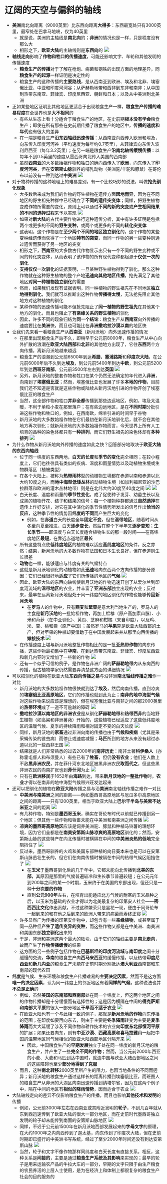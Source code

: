 # 辽阔的天空与偏斜的轴线
* **美洲**南北向距离（9000英里）比东西向距离**大得多**：东西最宽处只有3000英里，最窄处在巴拿马地峡，仅为40英里
  * 就是说，美洲的主轴线是**南北向**的；**非洲**的情况也是一样，只是程度没有那么大
  * 相形之下，**欧亚大陆**的主轴线则是**东西向**的
![](images/2023-04-25-23-18-22.png)
* **轴线走向**影响了**作物和牲口的传播速度**，可能还影响文字、车轮和其他发明的传播速度
  * **粮食生产的传播**对于了解在枪炮、病菌和钢铁的出现方面的地理差异，同**粮食生产的起源**一样证明是决定性的
  * 粮食生产的这种传播的**主要路线**，是从西南亚到欧洲、埃及和北非、埃塞俄比亚、中亚和印度河河谷；从萨赫勒地带和西非到东非和南非；从中国到热带东南亚、菲律宾、印度尼西亚、朝鲜和日本；以及从中美洲到北美洲
* 正如某些地区证明比其他地区更适合于出现粮食生产一样，**粮食生产传播的难易程度**在全世界也是**大不相同**的
  * 有些从生态上看十分适合于粮食生产的地区，在史前期**根本没有学会**粮食生产；即使在所有那些在史前期传播了粮食生产的地区中，**传播的速度和年代**也有很大的差异
  * 在一端是粮食生产**沿东西轴线迅速传播**：从西南亚向西传入欧洲和埃及，向东传入印度河河谷（平均速度为每年约0.7英里），从菲律宾向东传入波利尼西亚（每年3.2英里）；在另一端是粮食生产**沿南北轴线缓慢传播**：以每年不到0.5英里的速度从墨西哥向北传入美国的西南部
  * 虽然**西南亚**的大多数始祖作物和牲口的确向西传入了**欧洲**，向东传入了**印度河河谷**，但在**安第斯山脉**驯养的哺乳动物（美洲驼/羊驼和豚鼠）在哥伦布以前没有一种到达过**中美洲**
![](images\2023-04-26-11-26-58.png)
* 对于物种传播的这种地理上的难易差别，有一个比较巧妙的说法，叫做**抢先驯化现象**
  * 大多数后来成为我们的作物的野生植物在遗传方面**因地而异**，因为在不同地区的野生祖先种群中已经确立了**不同的遗传突变体**；同样，把野生植物变成作物所需要的变化，原则上可以通过**不同的新的突变**或**产生相同结果的不同的选择过程**来予以实现
![](images/2023-04-26-11-28-00.png)
  * 如果对**新大陆**的古代主要作物进行这种遗传分析，其中有许多证明是包括两个或更多的不同的**野生变种**，或两个或更多的不同的**转化突变体**
  * 这表明，这个作物是在**至少两个不同的地区独立驯化**的，这个作物的某些变种经遗传而获得了一个地区**特有的突变**，而同一作物的另一些变种则通过遗传而获得了另一地区的突变
  * 相形之下，**西南亚**的大多数古代作物显示出只有**一个**不同的野生变种或不同的转化突变体，从而表明了该作物的所有现代变种都起源于**仅仅一次的驯化**
  * **支持仅仅一次驯化**的证据表明，一旦某种野生植物得到了驯化，那么这种作物就在这种野生植物的整个产地**迅速向其他地区传播**，抢先满足了其他地区**对同一种植物独立驯化**的需要
  * 然而，如果我们发现有证据表明，同一种植物的野生祖先在不同地区**独立地得到驯化**，我们就可以推断出这种作物**传播得太慢**，无法抢先阻止其他地方对这种植物的驯化
  * 某种作物的迅速传播可能不但抢先阻止了**同一植物的野生祖先**在其他某个地方的驯化，而且也阻止了**有亲缘关系的野生植物**的驯化
  * 因此，许多不同的现象归结为**同一个结论**：粮食生产从**西南亚**向外传播的速度要比在**美洲**快，而且也可能比在**非洲撒哈拉沙漠以南**的地区快
* 让我们先来看一看粮食生产从**西南亚**（新月沃地）向外迅速传播的情况
  * 在那里出现粮食生产后不久，即稍早于公元前8000年，粮食生产从中心向外扩散的浪潮在**欧亚大陆西部**和**北非**的其他地方出现了，它往**东西**两个方向传播，离新月沃地越来越远
  * 粮食生产的浪潮到公元前6500年到达**希腊、塞浦路斯**和**印度次大陆**，在公元前6000年后不久到达**埃及**，到公元前5400年到达**中欧**，到公元前5200年到达**西班牙南部**，公元前3500年左右到达**英国**
![](images/2023-04-26-10-32-18.png)
  * 另外，新月沃地的整套作物和牲口在某个仍然无法确定的年代进入**非洲**，向南到了**埃塞俄比亚**；然而，埃塞俄比亚也发展了许多**本地的作物**，目前我们还不知道是否就是这些作物或陆续从新月沃地引进的作物开创了埃塞俄比亚的粮食生产
  * 当然，这全部作物和牲口**并非全都**传播到那些边远地区，例如，埃及太温暖，不利于单粒小麦在那里落户；在有些边远地区，是在**不同时期**分批引进这些作物和牲口的，例如，在西南欧，绵羊引进的时间早于谷物
  * 新月沃地的大多数始祖作物在它们最初在新月沃地驯化后，就不会在其他地方再次驯化；就新月沃地的大多数始祖作物而言，今天世界上所有人工培育的品种的染色体都只有**一种排列**，而它们野生祖先的染色体却有**多种排列**
![](images/2023-04-26-11-29-14.png)
* 为什么作物从新月沃地向外传播的速度如此之快？回答部分地取决于**欧亚大陆的东西向轴线**
  * 位于同一纬度的东西两地，**白天的长度**和**季节的变化**完全相同；在较小程度上，它们也往往具有类似的疾病、温度和雨量情势以及动植物生境或生物群落区（植被类型）
  * 在各个大陆上，被称为**热带雨林**型的动植物生境都在赤道以南和赤道以北大约10度之内，而**地中海型低矮丛林**的动植物生境（如加利福尼亚的沙巴拉群落和欧洲的灌木丛林地带）则是在北纬大约30度至40度之间
![](images/2023-04-26-11-31-42.png)
![](images/2023-04-26-11-30-16.png)
  * 白天长度、温度和雨量的**季节性变化**，成了促使种子发芽、幼苗生长以及成熟的植物开花、结子和结果的信号；每一个植物种群都通过**自然选择**在遗传上作好安排，对它在其中演化的季节性情势所发出的信号作出**恰当的反应**，这种季节性的情势因**纬度的不同**而产生巨大的变化
    * 例如，在**赤道**白天的长度全年**固定不变**，但在**温带地区**，随着时间从冬至向夏至推进，白天**逐步变长**，然后在整个下半年又**逐步变短**；**生长季节**——即温度与白天长度适合植物生长的那一段时间——在高纬度地区**最短**，在靠近赤道地区**最长**
  * 所有这些特点使**低纬度地区**的植物难以适应**高纬度地区**的条件，反之亦然；结果，新月沃地的大多数作物在法国和日本生长良好，但在赤道则生长很差
  * **动物**也一样，能够适应与纬度有关的气候特点
  * 这就是新月沃地驯化的动植物如此**迅速**地向东西两个方向传播的部分原因：它们已经很好地**适应**了它们所传播的地区的**气候**
![](images/2023-04-26-11-35-38.png)
  * 因此，欧亚大陆的东西向轴线使新月沃地的作物迅速开创了从爱尔兰到印度河流域的**温带地区**的农业，并丰富了**亚洲东部**独立出现的农业；反过来，最早在远离新月沃地但处于同一纬度的地区驯化的作物也能够**传回新月沃地**
    * 在**罗马**人的作物中，只有**燕麦**和**罂粟**是意大利当地生产的，罗马人的主食是**新月沃地**的一批始祖作物，再加上榅桲（原产高加索山脉）、小米和莳萝（在中亚驯化）、黄瓜、芝麻和柑橘（来自印度），以及鸡、米、杏、桃和粟（原产中国）；虽然罗马的**苹果**算是欧亚大陆西部的土产，但对苹果的种植却要借助于在中国发展起来并从那里向西传播的**嫁接技术**
![](images/2023-04-26-11-33-12.png)
  * 在传播速度上堪与新月沃地整批作物相比的是一批**亚热带作物**的向东传播，这些作物最初集中在**华南**，在到达热带东南亚、菲律宾、印度尼西亚和新几内亚时又增加了一些新的作物
![](images/2023-04-26-11-34-50.png)
  * 还有一个似乎可信的例子，是作物在非洲广阔的**萨赫勒地带**内从东向西的传播，但古植物学家仍然需要弄清楚这方面的详细情况
![](images/2023-04-26-11-36-47.png)
* 可以把驯化的植物在欧亚大陆**东西向传播之易**与沿非洲**南北轴线传播之难**作一对比
  * 新月沃地的大多数始祖作物很快就到达了**埃及**，然后向南传播，直到凉爽的**埃塞俄比亚高原地区**，它们的传播也就到此为止；**南非的地中海型气候**对这些作物来说应该是理想的，但在埃塞俄比亚与南非之间的那2000英里的**热带环境**成了一道不可逾越的障碍
![](images/2023-04-26-11-41-47.png)
  * **撒哈拉沙漠以南地区的非洲农业**是从驯化**萨赫勒地带**和**热带西非**的当地野生植物（如高粱和非洲薯蓣）开始的，这些植物已经适应了这些低纬度地区的温暖气候、夏季的持续降雨和相对固定不变的白天长度
![](images/2023-04-26-11-42-58.png)
  * 同样，新月沃地的**家畜**通过非洲向南的传播也由于**气候和疾病**（尤其是采采蝇传染的锥虫病）而停止或速度减慢；**马匹**所到的地方从来没有超过赤道以北的一些西非王国
![](images/2023-04-26-11-44-04.png)
  * 结果就是人们非常熟悉的过去2000年的**南非历史**：南非土著**科伊桑人**（亦称霍屯督人和布须曼人）有些已有了**牲畜**，但仍**没有农业**；他们在人数上不敌**黑非洲农民**，并在菲什河东北地区被黑非洲农民**取而代之**，但这些黑非洲农民的向南扩张也到**菲什河**为止
![](images/2023-04-26-11-44-36.png)
  * 只有在**欧洲移民**于1652年由**海路**到达，带来**新月沃地的一整批作物**时，**农业**才得以在南非的地中海型气候带兴旺发达起来
* 还可以把驯化的植物在**欧亚大陆**传播之易与沿**美洲**南北轴线传播之难作一对比
  * **中美洲与南美洲**之间的距离——例如墨西哥高原地区与厄瓜多尔高原地区之间的距离——只有1200英里，相当于欧亚大陆上**巴尔干半岛与美索不达米亚**之间的距离
![](images/2023-04-26-11-45-38.png)
  * 有几种作物，特别是**墨西哥玉米**，确实在哥伦布时代以前就已传播到另一个地区；但其他一些作物和牲畜未能在中美洲和南美洲之间传播
![](images/2023-04-26-11-45-10.png)
  * **凉爽的墨西哥高原地区**应该是饲养美洲驼、豚鼠和种植马铃薯的理想环境，因为它们全都是在**南美安第斯山脉凉爽的高原地区**驯化的；然而，安第斯山脉的这些特产在向北传播时被横隔在中间的**中美洲炎热的低地**完全阻挡住了
![](images/2023-04-26-11-46-43.png)
  * 反过来，墨西哥驯养的火鸡和美国东部种植的向日葵本来也是可以在安第斯山脉茁壮生长的，但它们在向南传播时被隔在中间的热带气候区阻挡住了
![](images/2023-04-26-11-47-17.png)
    * 在**玉米**于墨西哥驯化后的几千年中，它都未能向北传播到**北美的东部**，其原因是那里的气候普遍较冷和生长季节普遍较短；在公元元年到200年之间的某一个时期，玉米终于在美国的东部出现，但还只是一种**十分次要的作物**
    * 直到**公元900年**左右，在培育出能适应北方气候的耐寒的玉米品种之后，以玉米为基础的农业才得以为北美最复杂的印第安人社会——**密西西比文化**作出贡献，不过这种繁荣只是昙花一现，便由于同哥伦布一起到来的和在他之后到来的欧洲人带来的病菌而寿终正寝
![](images/2023-04-26-11-47-45.png)
  * 许多显然广为传播的印第安作物中，却包含有一些**亲缘植物**，或甚至属于同一品种但**产生了遗传变异的变种**，而这些作物又都是在中美洲、南美洲和美国东部**独立驯化**出来的
  * 于是，非洲和美洲这两个最大的陆块，由于它们的轴线主要是**南北走向**，故而产生了**作物传播缓慢**的结果
  * 这方面的另一些例子包括作物在**巴基斯坦的印度河流域**与**南印度**之间十分缓慢的交流，**华南**的粮食生产向**西马来西亚**的缓慢传播，以及热带**印度尼西亚**和**新几内亚**的粮食生产未能在史前时期分别抵达**澳大利亚**西南部和东南部的现代农田
* **纬度**是气候、生长环境和粮食生产传播难易的**主要决定因素**，然而不是这方面**唯一的决定因素**，认为同一纬度上的邻近地区有着**同样的气候**，这种说法也并**不总是正确**的
  * 例如，虽然**美国的东南部和西南部**处在同一个纬度上，但这两个地区之间的作物传播却是十分缓慢而有选择性的；这是因为横隔在中间的**得克萨斯和南部大平原**的很大一部分地区**干旱而不适于农业**
![](images/2023-04-26-11-48-36.png)
  * 在欧亚大陆也有一个与此相一致的例子，那就是**新月沃地的作物**向东传播的范围；在印度如要再向东去，则由于主要是**冬季降雨**转变为主要是**夏季降雨**而大大延缓了涉及不同作物和耕作技术的农业向**印度东北部恒河平原**的扩展；如果还要向东，则有**中亚沙漠、西藏高原和喜马拉雅山**一起把中国的温带地区同气候相似的欧亚大陆西部地区分隔开来
![](images\2023-04-26-11-50-35.png)
    * 因此，中国粮食生产的**早期发展**独立于处在同一纬度的新月沃地的粮食生产，并产生了一些**完全不同的作物**；然而，当公元前2000年西亚的小麦、大麦和马匹到达中国时，就连中国与欧亚大陆西部地区之间的这些障碍也至少**部分地得到了克服**
  * 而且，这种**南北转移**2000英里所产生的阻力，也因当地条件的不同而迥异；新月沃地的粮食生产通过这样长的距离传播到埃塞俄比亚，而班图人的粮食生产从非洲的大湖区向南迅速传播到纳塔尔省，因为在这两个例子中，隔在中间的地区有**相似的降雨情势**，因而适合于农业
![](images/2023-04-26-11-55-22.png)
* 大陆轴线走向的差异不仅影响粮食生产的传播，而且也影响**其他技术和发明**的传播
  * 例如，公元前3000年左右在西南亚或其附近发明的**轮子**，不到几百年就从东到西迅速传到了欧亚大陆的很大一部分地区，而在史前时代墨西哥独立发明的轮子却未能传到南面的安第斯山脉地区
![](images/2023-04-26-11-54-17.png)
  * 同样，不迟于公元前1500年在新月沃地西部发展起来的**字母文字**的原理，在大约1000年之内向西传到了迦太基，向东传到了印度次大陆，但在史前时期即已盛行的中美洲书写系统，经过了至少2000年时间还没有到达安第斯山脉
![](images/2023-04-26-11-56-02.png)
  * 当然，轮子和文字不像作物那样同纬度和白天长度有直接关系，相反，这种关系是**间接的**，主要是通过**粮食生产系统及其影响**来实现的；最早的轮子是用来运输农产品的牛拉大车的一部分，早期的文字只限于由生产粮食的农民养活的上层人士使用，是为在经济上和体制上都很复杂的粮食生产社会的目的服务的